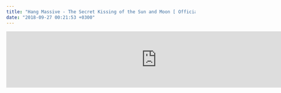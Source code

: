```yaml
---
title: "Hang Massive - The Secret Kissing of the Sun and Moon [ Official Video ]"
date: "2018-09-27 00:21:53 +0300"
---
```


<iframe allow="autoplay; encrypted-media" allowfullscreen="" frameborder="0" height="" loading="lazy" src="https://www.youtube.com/embed/nvmOoSFhhJ4?feature=oembed" width="800"></iframe>
